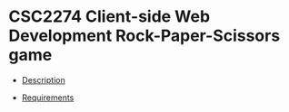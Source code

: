 # CSC2274 Client-side Web Development Rock-Paper-Scissors game

* [Description](Description.md)

* [Requirements](Requirements.md)
